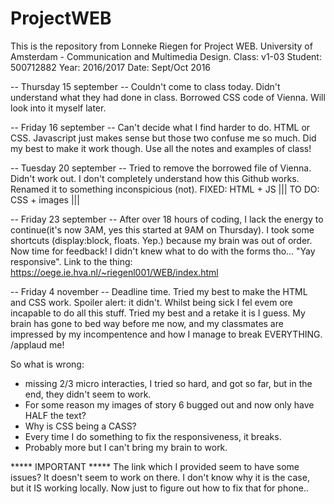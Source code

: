 # ProjectWEB

This is the repository from Lonneke Riegen for Project WEB.
University of Amsterdam - Communication and Multimedia Design.
Class: v1-03
Student: 500712882
Year: 2016/2017
Date: Sept/Oct 2016

-- Thursday 15 september --
Couldn't come to class today. Didn't understand what they had done in class. Borrowed CSS code of Vienna. Will look into it myself later.

-- Friday 16 september --
Can't decide what I find harder to do. HTML or CSS. Javascript just makes sense but those two confuse me so much. Did my best to make it work though. Use all the notes and examples of class!

-- Tuesday 20 september --
Tried to remove the borrowed file of Vienna. Didn't work out. I don't completely understand how this Github works. Renamed it to something inconspicious (not). 
FIXED: HTML + JS |||
TO DO: CSS + images |||

-- Friday 23 september --
After over 18 hours of coding, I lack the energy to continue(it's now 3AM, yes this started at 9AM on Thursday). I took some shortcuts (display:block, floats. Yep.) because my brain was out of order. Now time for feedback! I didn't knew what to do with the forms tho... "Yay responsive". Link to the thing:
https://oege.ie.hva.nl/~riegenl001/WEB/index.html

-- Friday 4 november --
Deadline time. Tried my best to make the HTML and CSS work. Spoiler alert: it didn't. Whilst being sick I fel evem ore incapable to do all this stuff. Tried my best and a retake it is I guess. My brain has gone to bed way before me now, and my classmates are impressed by my incompentence and how I manage to break EVERYTHING. /applaud me!

So what is wrong:
- missing 2/3 micro interacties, I tried so hard, and got so far, but in the end, they didn't seem to work.
- For some reason my images of story 6 bugged out and now only have HALF the text?
- Why is CSS being a CASS?
- Every time I do something to fix the responsiveness, it breaks.
- Probably more but I can't bring my brain to work.


***** IMPORTANT *****
The link which I provided seem to have some issues? It doesn't seem to work on there. I don't know why it is the case, but it IS working locally. Now just to figure out how to fix that for phone.. 
